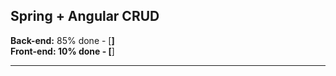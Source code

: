 ## Spring + Angular CRUD <br>

**Back-end:** 85% done - [__]  <br>
**Front-end:** 10% done - [__]  <br>
___
